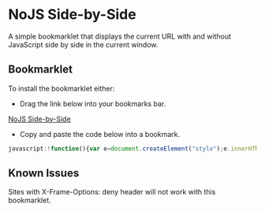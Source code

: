 # NoJS Side-by-Side

A simple bookmarklet that displays the current URL with and without JavaScript side by side in the current window.

## Bookmarklet

To install the bookmarklet either:
* Drag the link below into your bookmarks bar.

[NoJS Side-by-Side](javascript:void%20function(){javascript:!function(){var%20a=document.createElement(%22style%22);a.innerHTML=%22\n%20%20.side-by-side{\n%20%20%20%20position:absolute;\n%20%20%20%20top:0;\n%20%20%20%20width:%2050vw;\n%20%20%20%20height:100vh!important;\n%20%20%20%20z-index:999;\n%20%20}\n%20%20.side-by-side-nojs%20{\n%20%20%20%20left:50%;\n%20%20}\n%20%20.side-by-side-js%20{\n%20%20%20%20left:0;\n%20%20}\n%20%20.side-by-side-label%20{\n%20%20%20%20padding:%2010px;\n%20%20%20%20background-color:%20black;\n%20%20%20%20color:%20white;\n%20%20%20%20font-size:%2012px;\n%20%20%20%20position:%20absolute;\n%20%20%20%20z-index:%201000;\n%20%20%20%20margin:%2010px;\n%20%20%20%20opacity:%200.7;\n%20%20%20%20text-transform:%20uppercase;\n%20%20%20%20font-family:%20'Arial';\n%20%20%20%20pointer-events:%20none;\n%20%20}\n%20%20.no_js{\n%20%20%20%20left:50vw;\n%20%20}\n%20%20body{\n%20%20%20%20display:none!important;\n%20%20%20%20overflow:hidden!important;\n%20%20}\n%20%20%22,document.head.appendChild(a);var%20b=document.createElement(%22div%22);b.setAttribute(%22class%22,%22js%20side-by-side-label%22),b.innerText=%22JavaScript%20Enabled%22,document.body.insertAdjacentElement(%22afterend%22,b);var%20c=document.createElement(%22div%22);c.setAttribute(%22class%22,%22no_js%20side-by-side-label%22),c.innerText=%22JavaScript%20Disabled%22,document.body.insertAdjacentElement(%22afterend%22,c);var%20d=document.createElement(%22iframe%22);d.setAttribute(%22class%22,%22side-by-side-nojs%20side-by-side%22),d.src=window.location.href,d.frameBorder=0,d.sandbox=%22allow-forms%20allow-pointer-lock%20allow-popups%20allow-same-origin%20allow-top-navigation%22,document.body.insertAdjacentElement(%22afterend%22,d);var%20e=document.createElement(%22iframe%22);e.setAttribute(%22class%22,%22side-by-side-js%20side-by-side%22),e.src=window.location.href,e.frameBorder=0,document.body.insertAdjacentElement(%22afterend%22,e)}()}();)

* Copy and paste the code below into a bookmark.
```javascript
javascript:!function(){var e=document.createElement("style");e.innerHTML="\n  .side-by-side{\n    position:absolute;\n    top:0;\n    width: 50vw;\n    height:100vh!important;\n    z-index:999;\n  }\n  .side-by-side-nojs {\n    left:50%;\n  }\n  .side-by-side-js {\n    left:0;\n  }\n  .side-by-side-label {\n    padding: 10px;\n    background-color: black;\n    color: white;\n    font-size: 12px;\n    position: absolute;\n    z-index: 1000;\n    margin: 10px;\n    opacity: 0.7;\n    text-transform: uppercase;\n    font-family: 'Arial';\n    pointer-events: none;\n  }\n  .no_js{\n    left:50vw;\n  }\n  body{\n    display:none!important;\n    overflow:hidden!important;\n  }\n  ",document.head.appendChild(e);var n=document.createElement("div");n.setAttribute("class","js side-by-side-label"),n.innerText="JavaScript Enabled",document.body.insertAdjacentElement("afterend",n);var t=document.createElement("div");t.setAttribute("class","no_js side-by-side-label"),t.innerText="JavaScript Disabled",document.body.insertAdjacentElement("afterend",t);var i=document.createElement("iframe");i.setAttribute("class","side-by-side-nojs side-by-side"),i.src=window.location.href,i.frameBorder=0,i.sandbox="allow-forms allow-pointer-lock allow-popups allow-same-origin allow-top-navigation",document.body.insertAdjacentElement("afterend",i);var o=document.createElement("iframe");o.setAttribute("class","side-by-side-js side-by-side"),o.src=window.location.href,o.frameBorder=0,document.body.insertAdjacentElement("afterend",o)}();
```

## Known Issues

Sites with X-Frame-Options: deny header will not work with this bookmarklet.
